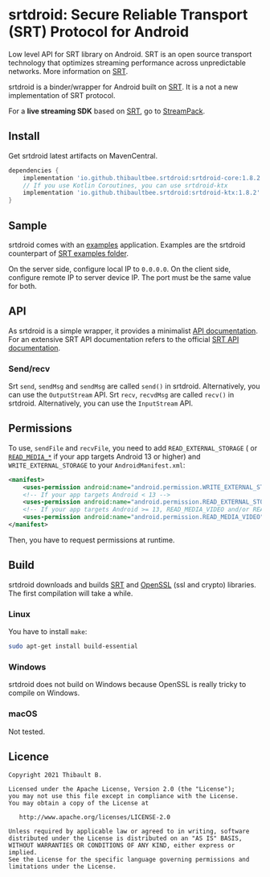# srtdroid: Secure Reliable Transport (SRT) Protocol for Android

Low level API for SRT library on Android. SRT is an open source transport technology that optimizes
streaming performance across unpredictable networks. More information
on [SRT](https://github.com/Haivision/srt).

srtdroid is a binder/wrapper for Android built on [SRT](https://github.com/Haivision/srt). It is a
not a new implementation of SRT protocol.

For a **live streaming SDK** based on [SRT](https://github.com/Haivision/srt), go
to [StreamPack](https://github.com/ThibaultBee/StreamPack).

## Install

Get srtdroid latest artifacts on MavenCentral.

```gradle
dependencies {
    implementation 'io.github.thibaultbee.srtdroid:srtdroid-core:1.8.2'
    // If you use Kotlin Coroutines, you can use srtdroid-ktx
    implementation 'io.github.thibaultbee.srtdroid:srtdroid-ktx:1.8.2'
}
```

## Sample

srtdroid comes with an [examples](https://github.com/ThibaultBee/srtdroid/tree/master/examples)
application. Examples are the srtdroid counterpart
of [SRT examples folder](https://github.com/Haivision/srt/tree/master/examples).

On the server side, configure local IP to `0.0.0.0`. On the client side, configure remote IP to
server device IP. The port must be the same value for both.

## API

As srtdroid is a simple wrapper, it provides a
minimalist [API documentation](https://thibaultbee.github.io/srtdroid/dokka/lib). For an extensive
SRT API documentation refers to the
official [SRT API documentation](https://github.com/Haivision/srt/blob/master/docs/API.md).

### Send/recv

Srt `send`, `sendMsg` and `sendMsg` are called `send()` in srtdroid. Alternatively, you can use
the `OutputStream` API. Srt `recv`, `recvdMsg` are called `recv()` in srtdroid. Alternatively, you
can use the `InputStream` API.

## Permissions

To use, `sendFile` and `recvFile`, you need to add `READ_EXTERNAL_STORAGE` (
or [`READ_MEDIA_*`](https://developer.android.com/about/versions/13/behavior-changes-13#granular-media-permissions)
if your app targets Android 13 or higher)
and `WRITE_EXTERNAL_STORAGE` to your `AndroidManifest.xml`:

```xml
<manifest>
    <uses-permission android:name="android.permission.WRITE_EXTERNAL_STORAGE" />
    <!-- If your app targets Android < 13 -->
    <uses-permission android:name="android.permission.READ_EXTERNAL_STORAGE" />
    <!-- If your app targets Android >= 13, READ_MEDIA_VIDEO and/or READ_MEDIA_IMAGES and/or READ_MEDIA_AUDIO -->
    <uses-permission android:name="android.permission.READ_MEDIA_VIDEO" />
</manifest>
```

Then, you have to request permissions at runtime.

## Build

srtdroid downloads and builds [SRT](https://github.com/Haivision/srt)
and [OpenSSL](https://www.openssl.org) (ssl and crypto) libraries. The first compilation will take a
while.

### Linux

You have to install `make`:

```bash
sudo apt-get install build-essential
```

### Windows

srtdroid does not build on Windows because OpenSSL is really tricky to compile on Windows.

### macOS

Not tested.

## Licence

    Copyright 2021 Thibault B.

    Licensed under the Apache License, Version 2.0 (the "License");
    you may not use this file except in compliance with the License.
    You may obtain a copy of the License at

       http://www.apache.org/licenses/LICENSE-2.0

    Unless required by applicable law or agreed to in writing, software
    distributed under the License is distributed on an "AS IS" BASIS,
    WITHOUT WARRANTIES OR CONDITIONS OF ANY KIND, either express or implied.
    See the License for the specific language governing permissions and
    limitations under the License.
